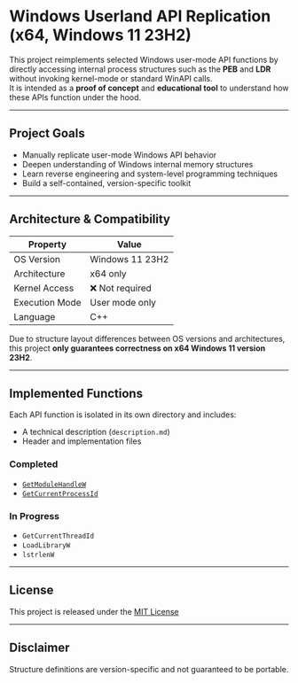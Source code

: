 # Windows Userland API Replication (x64, Windows 11 23H2)

This project reimplements selected Windows user-mode API functions by directly accessing internal process structures such as the **PEB** and **LDR** without invoking kernel-mode or standard WinAPI calls.  
It is intended as a **proof of concept** and **educational tool** to understand how these APIs function under the hood.

---

## Project Goals

- Manually replicate user-mode Windows API behavior
- Deepen understanding of Windows internal memory structures
- Learn reverse engineering and system-level programming techniques
- Build a self-contained, version-specific toolkit

---

## Architecture & Compatibility

| Property         | Value               |
|-----------------|---------------------|
| OS Version       | Windows 11 23H2     |
| Architecture     | x64 only            |
| Kernel Access    | ❌ Not required     |
| Execution Mode   | User mode only      |
| Language         | C++                 |

Due to structure layout differences between OS versions and architectures, this project **only guarantees correctness on x64 Windows 11 version 23H2**.

---

## Implemented Functions

Each API function is isolated in its own directory and includes:
- A technical description (`description.md`)
- Header and implementation files

### Completed
- [`GetModuleHandleW`](functions/GetModuleHandleW/description.md)
- [`GetCurrentProcessId`](functions/GetCurrentProcessId/description.md)

### In Progress
- `GetCurrentThreadId`
- `LoadLibraryW`
- `lstrlenW`

---

## License

This project is released under the [MIT License](LICENSE)

---

## Disclaimer

Structure definitions are version-specific and not guaranteed to be portable.
